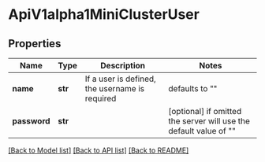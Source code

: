 # ApiV1alpha1MiniClusterUser


## Properties
Name | Type | Description | Notes
------------ | ------------- | ------------- | -------------
**name** | **str** | If a user is defined, the username is required | defaults to ""
**password** | **str** |  | [optional]  if omitted the server will use the default value of ""

[[Back to Model list]](../README.md#documentation-for-models) [[Back to API list]](../README.md#documentation-for-api-endpoints) [[Back to README]](../README.md)


